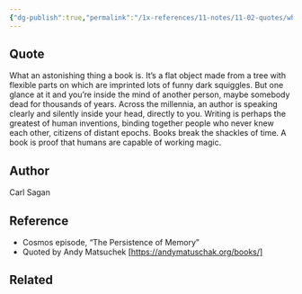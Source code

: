 ```yaml
---
{"dg-publish":true,"permalink":"/1x-references/11-notes/11-02-quotes/what-an-astonishing-thing-a-book-is-writing-is-perhaps-the-greatest-of-human-inventions-binding-together-people-who-never-knew-each-other-carl-sagan/","title":"What an astonishing thing a book is. Writing is perhaps the greatest of human inventions binding together people who never knew each other. - Carl Sagan","dgShowBacklinks":false}
---
```



## Quote
What an astonishing thing a book is. It’s a flat object made from a tree with flexible parts on which are imprinted lots of funny dark squiggles. But one glance at it and you’re inside the mind of another person, maybe somebody dead for thousands of years. Across the millennia, an author is speaking clearly and silently inside your head, directly to you. Writing is perhaps the greatest of human inventions, binding together people who never knew each other, citizens of distant epochs. Books break the shackles of time. A book is proof that humans are capable of working magic.

## Author
Carl Sagan

## Reference
- Cosmos episode, “The Persistence of Memory”
- Quoted by Andy Matsuchek [https://andymatuschak.org/books/]

## Related
